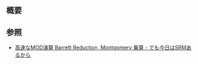 ## 概要


## 参照
- [高速なMOD演算 Barrett Reduction, Montgomery 乗算 - でも今日はSRMあるから](https://natsugiri.hatenablog.com/entry/2020/04/06/030559)